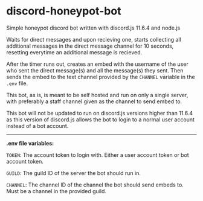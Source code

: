# discord-honeypot-bot

Simple honeypot discord bot written with discord.js 11.6.4 and node.js

Waits for direct messages and upon recieving one, starts collecting all additional messages in the direct message channel for 10 seconds, resetting everytime an additional message is recieved.

After the timer runs out, creates an embed with the username of the user who sent the direct message(s) and all the message(s) they sent. Then sends the embed to the text channel provided by the `CHANNEL` variable in the `.env` file.

This bot, as is, is meant to be self hosted and run on only a single server, with preferably a staff channel given as the channel to send embed to.

This bot will not be updated to run on discord.js versions higher than 11.6.4 as this version of discord.js allows the bot to login to a normal user account instead of a bot account.

---

**.env file variables:**

`TOKEN`: The account token to login with. Either a user account token or bot account token.

`GUILD`: The guild ID of the server the bot should run in.

`CHANNEL`: The channel ID of the channel the bot should send embeds to. Must be a channel in the provided guild.

